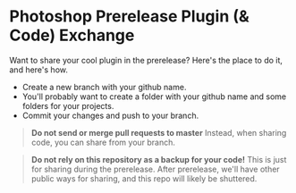 # Photoshop Prerelease Plugin (& Code) Exchange

Want to share your cool plugin in the prerelease? Here's the place to do it, and here's how.

* Create a new branch with your github name.
* You'll probably want to create a folder with your github name and some folders for your projects.
* Commit your changes and push to your branch.

> **Do not send or merge pull requests to master**
> Instead, when sharing code, you can share from your branch.

> **Do not rely on this repository as a backup for your code!** 
> This is just for sharing during the prerelease. After prerelease, we'll have other
> public ways for sharing, and this repo will likely be shuttered.
